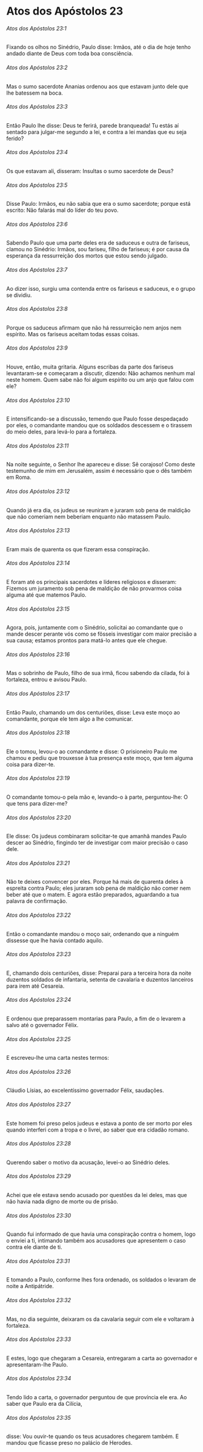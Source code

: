 # Atos dos Apóstolos 23

###### Atos dos Apóstolos 23:1

Fixando os olhos no Sinédrio, Paulo disse: Irmãos, até o dia de hoje tenho andado diante de Deus com toda boa consciência.

###### Atos dos Apóstolos 23:2

Mas o sumo sacerdote Ananias ordenou aos que estavam junto dele que lhe batessem na boca.

###### Atos dos Apóstolos 23:3

Então Paulo lhe disse: Deus te ferirá, parede branqueada! Tu estás aí sentado para julgar-me segundo a lei, e contra a lei mandas que eu seja ferido?

###### Atos dos Apóstolos 23:4

Os que estavam ali, disseram: Insultas o sumo sacerdote de Deus?

###### Atos dos Apóstolos 23:5

Disse Paulo: Irmãos, eu não sabia que era o sumo sacerdote; porque está escrito: Não falarás mal do líder do teu povo.

###### Atos dos Apóstolos 23:6

Sabendo Paulo que uma parte deles era de saduceus e outra de fariseus, clamou no Sinédrio: Irmãos, sou fariseu, filho de fariseus; é por causa da esperança da ressurreição dos mortos que estou sendo julgado.

###### Atos dos Apóstolos 23:7

Ao dizer isso, surgiu uma contenda entre os fariseus e saduceus, e o grupo se dividiu.

###### Atos dos Apóstolos 23:8

Porque os saduceus afirmam que não há ressurreição nem anjos nem espírito. Mas os fariseus aceitam todas essas coisas.

###### Atos dos Apóstolos 23:9

Houve, então, muita gritaria. Alguns escribas da parte dos fariseus levantaram-se e começaram a discutir, dizendo: Não achamos nenhum mal neste homem. Quem sabe não foi algum espírito ou um anjo que falou com ele?

###### Atos dos Apóstolos 23:10

E intensificando-se a discussão, temendo que Paulo fosse despedaçado por eles, o comandante mandou que os soldados descessem e o tirassem do meio deles, para levá-lo para a fortaleza.

###### Atos dos Apóstolos 23:11

Na noite seguinte, o Senhor lhe apareceu e disse: Sê corajoso! Como deste testemunho de mim em Jerusalém, assim é necessário que o dês também em Roma.

###### Atos dos Apóstolos 23:12

Quando já era dia, os judeus se reuniram e juraram sob pena de maldição que não comeriam nem beberiam enquanto não matassem Paulo.

###### Atos dos Apóstolos 23:13

Eram mais de quarenta os que fizeram essa conspiração.

###### Atos dos Apóstolos 23:14

E foram até os principais sacerdotes e líderes religiosos e disseram: Fizemos um juramento sob pena de maldição de não provarmos coisa alguma até que matemos Paulo.

###### Atos dos Apóstolos 23:15

Agora, pois, juntamente com o Sinédrio, solicitai ao comandante que o mande descer perante vós como se fôsseis investigar com maior precisão a sua causa; estamos prontos para matá-lo antes que ele chegue.

###### Atos dos Apóstolos 23:16

Mas o sobrinho de Paulo, filho de sua irmã, ficou sabendo da cilada, foi à fortaleza, entrou e avisou Paulo.

###### Atos dos Apóstolos 23:17

Então Paulo, chamando um dos centuriões, disse: Leva este moço ao comandante, porque ele tem algo a lhe comunicar.

###### Atos dos Apóstolos 23:18

Ele o tomou, levou-o ao comandante e disse: O prisioneiro Paulo me chamou e pediu que trouxesse à tua presença este moço, que tem alguma coisa para dizer-te.

###### Atos dos Apóstolos 23:19

O comandante tomou-o pela mão e, levando-o à parte, perguntou-lhe: O que tens para dizer-me?

###### Atos dos Apóstolos 23:20

Ele disse: Os judeus combinaram solicitar-te que amanhã mandes Paulo descer ao Sinédrio, fingindo ter de investigar com maior precisão o caso dele.

###### Atos dos Apóstolos 23:21

Não te deixes convencer por eles. Porque há mais de quarenta deles à espreita contra Paulo; eles juraram sob pena de maldição não comer nem beber até que o matem. E agora estão preparados, aguardando a tua palavra de confirmação.

###### Atos dos Apóstolos 23:22

Então o comandante mandou o moço sair, ordenando que a ninguém dissesse que lhe havia contado aquilo.

###### Atos dos Apóstolos 23:23

E, chamando dois centuriões, disse: Preparai para a terceira hora da noite duzentos soldados de infantaria, setenta de cavalaria e duzentos lanceiros para irem até Cesareia.

###### Atos dos Apóstolos 23:24

E ordenou que preparassem montarias para Paulo, a fim de o levarem a salvo até o governador Félix.

###### Atos dos Apóstolos 23:25

E escreveu-lhe uma carta nestes termos:

###### Atos dos Apóstolos 23:26

Cláudio Lísias, ao excelentíssimo governador Félix, saudações.

###### Atos dos Apóstolos 23:27

Este homem foi preso pelos judeus e estava a ponto de ser morto por eles quando interferi com a tropa e o livrei, ao saber que era cidadão romano.

###### Atos dos Apóstolos 23:28

Querendo saber o motivo da acusação, levei-o ao Sinédrio deles.

###### Atos dos Apóstolos 23:29

Achei que ele estava sendo acusado por questões da lei deles, mas que não havia nada digno de morte ou de prisão.

###### Atos dos Apóstolos 23:30

Quando fui informado de que havia uma conspiração contra o homem, logo o enviei a ti, intimando também aos acusadores que apresentem o caso contra ele diante de ti.

###### Atos dos Apóstolos 23:31

E tomando a Paulo, conforme lhes fora ordenado, os soldados o levaram de noite a Antipátride.

###### Atos dos Apóstolos 23:32

Mas, no dia seguinte, deixaram os da cavalaria seguir com ele e voltaram à fortaleza.

###### Atos dos Apóstolos 23:33

E estes, logo que chegaram a Cesareia, entregaram a carta ao governador e apresentaram-lhe Paulo.

###### Atos dos Apóstolos 23:34

Tendo lido a carta, o governador perguntou de que província ele era. Ao saber que Paulo era da Cilícia,

###### Atos dos Apóstolos 23:35

disse: Vou ouvir-te quando os teus acusadores chegarem também. E mandou que ficasse preso no palácio de Herodes.

